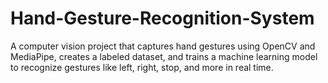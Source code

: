# Hand-Gesture-Recognition-System
A computer vision project that captures hand gestures using OpenCV and MediaPipe, creates a labeled dataset, and trains a machine learning model to recognize gestures like left, right, stop, and more in real time.

